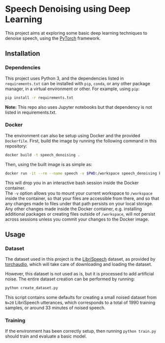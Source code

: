 # Speech Denoising using Deep Learning

This project aims at exploring some basic deep learning techniques to denoise speech,
using the [PyTorch](https://pytorch.org/) framework.

## Installation

### Dependencies

This project uses Python 3, and the dependencies listed in `requirements.txt` can
be installed with `pip`, `conda`, or any other package manager, in a virtual environment
or other. For example, using `pip`:
```bash
pip install -r requirements.txt
```

**Note:** This repo also uses Jupyter notebooks but that dependency is not
listed in requirements.txt.

### Docker

The environment can also be setup using Docker and the provided `Dockerfile`.
First, build the image by running the following command in this repository:
```bash
docker build -t speech_denoising .
```

Then, using the built image is as simple as:
```bash
docker run -it --rm --name speech -v $PWD:/workspace speech_denoising bash
```

This will drop you in an interactive bash session inside the Docker container.\
The `-v` option allows you to mount your current workspace to `/workspace`
inside the container, so that your files are accessible from there, and so that any
changes made to files under that path persists on your local storage. Any other changes
made inside the Docker container, e.g. installing additional packages or creating files
outside of `/workspace`, will not persist across sessions unless you commit your changes
to the Docker image.


## Usage

### Dataset

The dataset used in this project is the [LibriSpeech](https://www.openslr.org/12/) dataset,
as provided by [torchaudio](https://pytorch.org/audio/stable/_modules/torchaudio/datasets/librispeech.html),
which will take care of downloading and loading the dataset.

However, this dataset is not used as is, but it is processed to add artificial noise.
The entire dataset creation can be performed by running:
```bash
python create_dataset.py
```
This script contains some defaults for creating a small noised dataset from `N=20` LibriSpeech
utterances, which corresponds to a total of 1990 training samples, or around 33 minutes of noised
speech.

### Training

If the environment has been correctly setup, then running `python train.py` should
train and evaluate a basic model.
